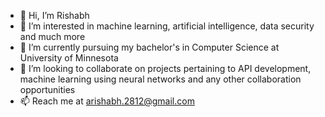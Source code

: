 - 👋 Hi, I’m Rishabh
- 👀 I’m interested in machine learning, artificial intelligence, data security and much more
- 🌱 I’m currently pursuing my bachelor's in Computer Science at University of Minnesota
- 💞️ I’m looking to collaborate on projects pertaining to API development, machine learning using neural networks and any other collaboration opportunities
- 📫 Reach me at arishabh.2812@gmail.com

<!--
**a-rishabh/a-rishabh** is a ✨ _special_ ✨ repository because its `README.md` (this file) appears on your GitHub profile.

-->
